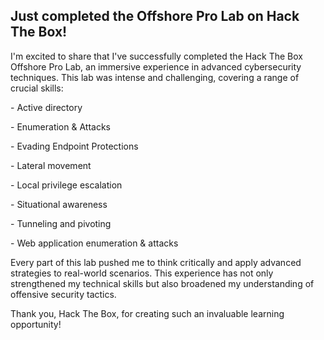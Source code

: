<h2>Just completed the Offshore Pro Lab on Hack The Box!</h2>
            <p>I'm excited to share that I've successfully completed the Hack The Box Offshore Pro Lab, an immersive experience in advanced cybersecurity techniques. This lab was intense and challenging, covering a range of crucial skills:</p>
            <p>- Active directory</p>
            <p>- Enumeration & Attacks</p>
            <p>- Evading Endpoint Protections</p>
            <p>- Lateral movement</p>
            <p>- Local privilege escalation</p>
            <p>- Situational awareness</p>
            <p>- Tunneling and pivoting</p>
            <p>- Web application enumeration & attacks</p>
            <p>Every part of this lab pushed me to think critically and apply advanced strategies to real-world scenarios. This experience has not only strengthened my technical skills but also broadened my understanding of offensive security tactics.</p>
            <p>Thank you, Hack The Box, for creating such an invaluable learning opportunity!</p>